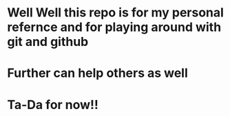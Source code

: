 # Well Well this repo is for my personal refernce and for playing around with git and github
# Further can help others as well 
# Ta-Da for now!!
